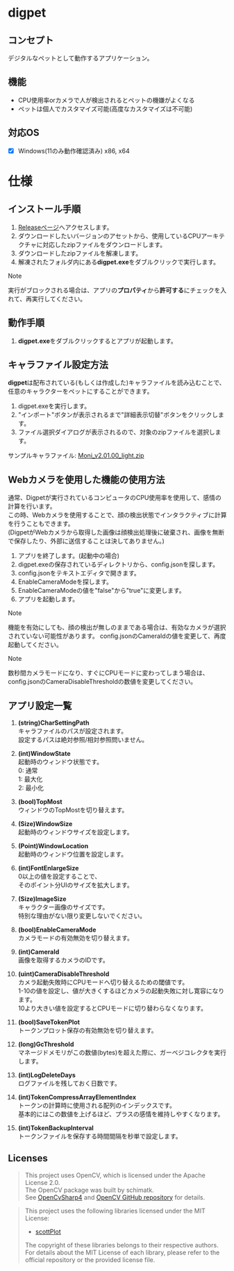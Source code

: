 # digpet
## コンセプト
デジタルなペットとして動作するアプリケーション。
## 機能
- CPU使用率orカメラで人が検出されるとペットの機嫌がよくなる
- ペットは個人でカスタマイズ可能(高度なカスタマイズは不可能)
## 対応OS
- [x] Windows(11のみ動作確認済み) x86, x64

# 仕様
## インストール手順
1. [Releaseページ](https://github.com/RFTtama/digpet/releases)へアクセスします。
2. ダウンロードしたいバージョンのアセットから、使用しているCPUアーキテクチャに対応したzipファイルをダウンロードします。
3. ダウンロードしたzipファイルを解凍します。
4. 解凍されたフォルダ内にある**digpet.exe**をダブルクリックで実行します。
> [!NOTE]
> 実行がブロックされる場合は、アプリの**プロパティ**から**許可する**にチェックを入れて、再実行してください。
## 動作手順
1. **digpet.exe**をダブルクリックするとアプリが起動します。

## キャラファイル設定方法
**digpet**は配布されている(もしくは作成した)キャラファイルを読み込むことで、任意のキャラクターをペットにすることができます。
1. digpet.exeを実行します。
2. "インポート"ボタンが表示されるまで"詳細表示切替"ボタンをクリックします。
3. ファイル選択ダイアログが表示されるので、対象のzipファイルを選択します。

サンプルキャラファイル: [Moni_v2.01.00_light.zip](https://github.com/user-attachments/files/20743950/Moni_v2.01.00_light.zip)



## Webカメラを使用した機能の使用方法
通常、Digpetが実行されているコンピュータのCPU使用率を使用して、感情の計算を行います。<br>
この時、Webカメラを使用することで、顔の検出状態でインタラクティブに計算を行うこともできます。<br>
(DigpetがWebカメラから取得した画像は顔検出処理後に破棄され、画像を無断で保存したり、外部に送信することは決してありません。)<br>
1. アプリを終了します。(起動中の場合)
2. digpet.exeの保存されているディレクトリから、config.jsonを探します。
3. config.jsonをテキストエディタで開きます。
4. EnableCameraModeを探します。
5. EnableCameraModeの値を"false"から"true"に変更します。
6. アプリを起動します。

> [!NOTE]
> 機能を有効にしても、顔の検出が無しのままである場合は、有効なカメラが選択されていない可能性があります。
> config.jsonのCameraIdの値を変更して、再度起動してください。

> [!NOTE]
> 数秒間カメラモードになり、すぐにCPUモードに変わってしまう場合は、
> config.jsonのCameraDisableThresholdの数値を変更してください。

## アプリ設定一覧
1. **(string)CharSettingPath**<br>
キャラファイルのパスが設定されます。<br>
設定するパスは絶対参照/相対参照問いません。

2. **(int)WindowState**<br>
起動時のウィンドウ状態です。<br>
0: 通常<br>
1: 最大化<br>
2: 最小化

3. **(bool)TopMost**<br>
ウィンドウのTopMostを切り替えます。

4. **(Size)WindowSize**<br>
起動時のウィンドウサイズを設定します。

5. **(Point)WindowLocation**<br>
起動時のウィンドウ位置を設定します。

6. **(int)FontEnlargeSize**<br>
0以上の値を設定することで、<br>
そのポイント分UIのサイズを拡大します。

7. **(Size)ImageSize**<br>
キャラクター画像のサイズです。<br>
特別な理由がない限り変更しないでください。

8. **(bool)EnableCameraMode**<br>
カメラモードの有効無効を切り替えます。

9. **(int)CameraId**<br>
画像を取得するカメラのIDです。

10. **(uint)CameraDisableThreshold**<br>
カメラ起動失敗時にCPUモードへ切り替えるための閾値です。<br>
1-10の値を設定し、値が大きくするほどカメラの起動失敗に対し寛容になります。<br>
10より大きい値を設定するとCPUモードに切り替わらなくなります。

11. **(bool)SaveTokenPlot**<br>
トークンプロット保存の有効無効を切り替えます。

12. **(long)GcThreshold**<br>
マネージドメモリがこの数値(bytes)を超えた際に、ガーベジコレクタを実行します。<br>

13. **(int)LogDeleteDays**<br>
ログファイルを残しておく日数です。

14. **(int)TokenCompressArrayElementIndex**<br>
トークンの計算時に使用される配列のインデックスです。<br>
基本的にはこの数値を上げるほど、プラスの感情を維持しやすくなります。

15. **(int)TokenBackupInterval**<br>
トークンファイルを保存する時間間隔を秒単で設定します。



## Licenses
> This project uses OpenCV, which is licensed under the Apache License 2.0.<br>
> The OpenCV package was built by schimatk.<br>
> See [OpenCvSharp4](https://github.com/shimat/opencvsharp) and [OpenCV GitHub repository](https://github.com/opencv/opencv) for details.<br>

> This project uses the following libraries licensed under the MIT License:
> 
> - [scottPlot](https://github.com/ScottPlot/ScottPlot)
> 
> The copyright of these libraries belongs to their respective authors.  
> For details about the MIT License of each library, please refer to the official repository or the provided license file.
